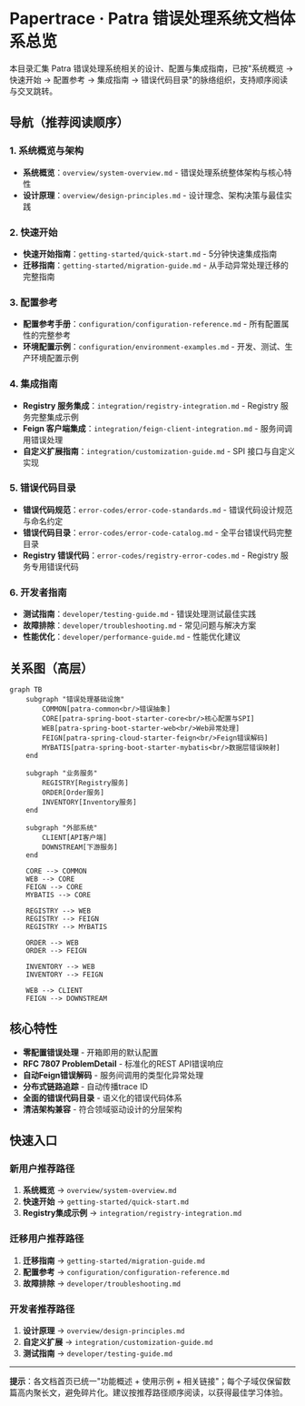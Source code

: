 # Papertrace · Patra 错误处理系统文档体系总览

本目录汇集 Patra 错误处理系统相关的设计、配置与集成指南，已按"系统概览 → 快速开始 → 配置参考 → 集成指南 → 错误代码目录"的脉络组织，支持顺序阅读与交叉跳转。

## 导航（推荐阅读顺序）

### 1. 系统概览与架构
- **系统概览**：`overview/system-overview.md` - 错误处理系统整体架构与核心特性
- **设计原理**：`overview/design-principles.md` - 设计理念、架构决策与最佳实践

### 2. 快速开始
- **快速开始指南**：`getting-started/quick-start.md` - 5分钟快速集成指南
- **迁移指南**：`getting-started/migration-guide.md` - 从手动异常处理迁移的完整指南

### 3. 配置参考
- **配置参考手册**：`configuration/configuration-reference.md` - 所有配置属性的完整参考
- **环境配置示例**：`configuration/environment-examples.md` - 开发、测试、生产环境配置示例

### 4. 集成指南
- **Registry 服务集成**：`integration/registry-integration.md` - Registry 服务完整集成示例
- **Feign 客户端集成**：`integration/feign-client-integration.md` - 服务间调用错误处理
- **自定义扩展指南**：`integration/customization-guide.md` - SPI 接口与自定义实现

### 5. 错误代码目录
- **错误代码规范**：`error-codes/error-code-standards.md` - 错误代码设计规范与命名约定
- **错误代码目录**：`error-codes/error-code-catalog.md` - 全平台错误代码完整目录
- **Registry 错误代码**：`error-codes/registry-error-codes.md` - Registry 服务专用错误代码

### 6. 开发者指南
- **测试指南**：`developer/testing-guide.md` - 错误处理测试最佳实践
- **故障排除**：`developer/troubleshooting.md` - 常见问题与解决方案
- **性能优化**：`developer/performance-guide.md` - 性能优化建议

## 关系图（高层）

```mermaid
graph TB
    subgraph "错误处理基础设施"
        COMMON[patra-common<br/>错误抽象]
        CORE[patra-spring-boot-starter-core<br/>核心配置与SPI]
        WEB[patra-spring-boot-starter-web<br/>Web异常处理]
        FEIGN[patra-spring-cloud-starter-feign<br/>Feign错误解码]
        MYBATIS[patra-spring-boot-starter-mybatis<br/>数据层错误映射]
    end
    
    subgraph "业务服务"
        REGISTRY[Registry服务]
        ORDER[Order服务]
        INVENTORY[Inventory服务]
    end
    
    subgraph "外部系统"
        CLIENT[API客户端]
        DOWNSTREAM[下游服务]
    end
    
    CORE --> COMMON
    WEB --> CORE
    FEIGN --> CORE
    MYBATIS --> CORE
    
    REGISTRY --> WEB
    REGISTRY --> FEIGN
    REGISTRY --> MYBATIS
    
    ORDER --> WEB
    ORDER --> FEIGN
    
    INVENTORY --> WEB
    INVENTORY --> FEIGN
    
    WEB --> CLIENT
    FEIGN --> DOWNSTREAM
```

## 核心特性

- **零配置错误处理** - 开箱即用的默认配置
- **RFC 7807 ProblemDetail** - 标准化的REST API错误响应
- **自动Feign错误解码** - 服务间调用的类型化异常处理
- **分布式链路追踪** - 自动传播trace ID
- **全面的错误代码目录** - 语义化的错误代码体系
- **清洁架构兼容** - 符合领域驱动设计的分层架构

## 快速入口

### 新用户推荐路径
1. **系统概览** → `overview/system-overview.md`
2. **快速开始** → `getting-started/quick-start.md`
3. **Registry集成示例** → `integration/registry-integration.md`

### 迁移用户推荐路径
1. **迁移指南** → `getting-started/migration-guide.md`
2. **配置参考** → `configuration/configuration-reference.md`
3. **故障排除** → `developer/troubleshooting.md`

### 开发者推荐路径
1. **设计原理** → `overview/design-principles.md`
2. **自定义扩展** → `integration/customization-guide.md`
3. **测试指南** → `developer/testing-guide.md`

---

**提示**：各文档首页已统一"功能概述 + 使用示例 + 相关链接"；每个子域仅保留数篇高内聚长文，避免碎片化。建议按推荐路径顺序阅读，以获得最佳学习体验。